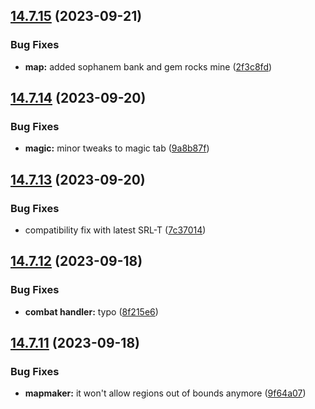 ## [14.7.15](https://github.com/Torwent/WaspLib/compare/v14.7.14...v14.7.15) (2023-09-21)


### Bug Fixes

* **map:** added sophanem bank and gem rocks mine ([2f3c8fd](https://github.com/Torwent/WaspLib/commit/2f3c8fda60ff0f3a637633b52acc3b075b3890a0))



## [14.7.14](https://github.com/Torwent/WaspLib/compare/v14.7.13...v14.7.14) (2023-09-20)


### Bug Fixes

* **magic:** minor tweaks to magic tab ([9a8b87f](https://github.com/Torwent/WaspLib/commit/9a8b87ff29883c2a8517a954921546108f881a88))



## [14.7.13](https://github.com/Torwent/WaspLib/compare/v14.7.12...v14.7.13) (2023-09-20)


### Bug Fixes

* compatibility fix with latest SRL-T ([7c37014](https://github.com/Torwent/WaspLib/commit/7c370145102503495f658c670f19fea7ce132fd3))



## [14.7.12](https://github.com/Torwent/WaspLib/compare/v14.7.11...v14.7.12) (2023-09-18)


### Bug Fixes

* **combat handler:** typo ([8f215e6](https://github.com/Torwent/WaspLib/commit/8f215e6f911a2b02bec81f270f6553dbff768c83))



## [14.7.11](https://github.com/Torwent/WaspLib/compare/v14.7.10...v14.7.11) (2023-09-18)


### Bug Fixes

* **mapmaker:** it won't allow regions out of bounds anymore ([9f64a07](https://github.com/Torwent/WaspLib/commit/9f64a07f149d9b760563bbe1ad6a162792833ba7))



